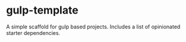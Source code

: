 # gulp-template
A simple scaffold for gulp based projects. Includes a list of opinionated starter dependencies.
